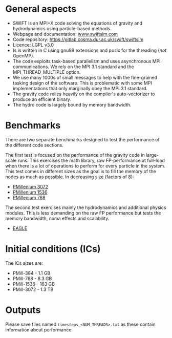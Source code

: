 # General aspects
 - SWIFT is an MPI+X code solving the equations of gravity and hydrodynamics using particle-based methods.
 - Webpage and documentation: www.swiftsim.com
 - Code repository: https://gitlab.cosma.dur.ac.uk/swift/swiftsim
 - Licence: LGPL v3.0
 - Is is written in C using gnu99 extensions and posix for the threading (*not* OpenMP).
 - The code exploits task-based parallelism and uses asynchronous MPI communications. We rely on the MPI 3.1 standard and the MPI_THREAD_MULTIPLE option.
 - We use many 1000s of small messages to help with the fine-grained tasking design of the software. This is problematic with some MPI implementations that only marginally obey the MPI 3.1 standard.
 - The gravity code relies heavily on the compiler's auto-vectorizer to produce an efficient binary.
 - The hydro code is largely bound by memory bandwidth.

# Benchmarks

There are two separate benchmarks designed to test the performance of the different code sections.

The first test is focused on the performance of the gravity code in large-scale runs. This exercises
the math library, raw FP-performance at full-load when there is a lot of operations to perform for
every particle in the system. This test comes in different sizes as the goal is to fill the memory
of the nodes as much as possible. In decreasing size (factors of 8):

 - [PMillenium 3072](./pmillenium_3072/README.markdown)
 - [PMillenium 1536](./pmillenium_1536/README.markdown)
 - [PMillenium 768](./pmillenium_768/README.markdown)

The second test exercises mainly the hydrodynamics and additional physics modules. This is less demanding
on the raw FP performance but tests the memory bandwidth, numa effects and scalability. 

 - [EAGLE](./eagle/README.markdown)


# Initial conditions (ICs)
The ICs sizes are:

 - PMill-384   - 1.1 GB
 - PMill-768   - 8.3 GB
 - PMill-1536  - 163 GB
 - PMill-3072  - 1.3 TB

# Outputs
Please save files named `timesteps_<NUM_THREADS>.txt` as these contain information about performance.
